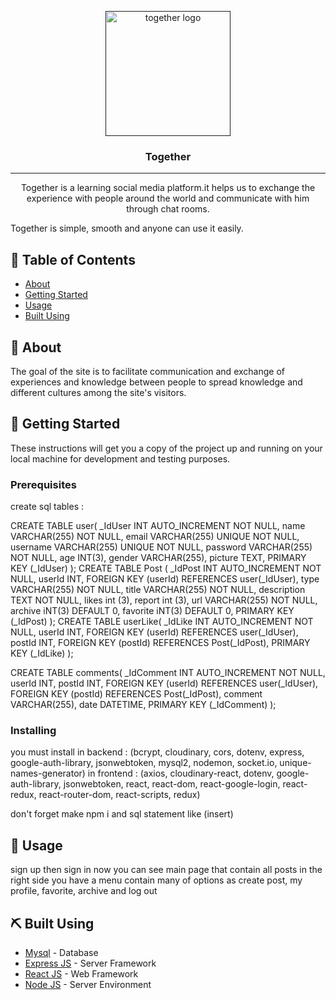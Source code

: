 <p align="center">
  <a href="" rel="noopener">
 <img width=200px height=200px src="https://www.logomoose.com/wp-content/uploads/2018/02/Hands-Play-Logomoose.png" alt="together logo"></a>
</p>

<h3 align="center">Together</h3>

---

<p align="center"> Together is a learning social media platform.it helps us to exchange the experience with people around the world and communicate with him through chat rooms.

Together is simple, smooth and anyone can use it easily.
<br>

</p>

## 📝 Table of Contents

- [About](#about)
- [Getting Started](#getting_started)
- [Usage](#usage)
- [Built Using](#built_using)

## 🧐 About <a name = "about"></a>

The goal of the site is to facilitate communication and exchange of experiences and knowledge between people to spread knowledge and different cultures among the site's visitors.

## 🏁 Getting Started <a name = "getting_started"></a>

These instructions will get you a copy of the project up and running on your local machine for development and testing purposes.

### Prerequisites

create sql tables :

CREATE TABLE user(
\_IdUser INT AUTO_INCREMENT NOT NULL,
name VARCHAR(255) NOT NULL,
email VARCHAR(255) UNIQUE NOT NULL,
username VARCHAR(255) UNIQUE NOT NULL,
password VARCHAR(255) NOT NULL,
age INT(3),
gender VARCHAR(255),
picture TEXT,
PRIMARY KEY (\_IdUser)
);
CREATE TABLE Post (
\_IdPost INT AUTO_INCREMENT NOT NULL,
userId INT,
FOREIGN KEY (userId) REFERENCES user(\_IdUser),
type VARCHAR(255) NOT NULL,
title VARCHAR(255) NOT NULL,
description TEXT NOT NULL,
likes int (3),
report int (3),
url VARCHAR(255) NOT NULL,
archive iNT(3) DEFAULT 0,
favorite iNT(3) DEFAULT 0,
PRIMARY KEY (\_IdPost)
);
CREATE TABLE userLike(
\_IdLike INT AUTO_INCREMENT NOT NULL,
userId INT,
FOREIGN KEY (userId) REFERENCES user(\_IdUser),
postId INT,
FOREIGN KEY (postId) REFERENCES Post(\_IdPost),
PRIMARY KEY (\_IdLike)
);

CREATE TABLE comments(
\_IdComment INT AUTO_INCREMENT NOT NULL,
userId INT,
postId INT,
FOREIGN KEY (userId) REFERENCES user(\_IdUser),
FOREIGN KEY (postId) REFERENCES Post(\_IdPost),
comment VARCHAR(255),
date DATETIME,
PRIMARY KEY (\_IdComment)
);

### Installing

you must install
in backend : (bcrypt, cloudinary, cors, dotenv, express, google-auth-library, jsonwebtoken, mysql2, nodemon, socket.io, unique-names-generator)
in frontend : (axios, cloudinary-react, dotenv, google-auth-library, jsonwebtoken, react, react-dom, react-google-login, react-redux, react-router-dom, react-scripts, redux)

don't forget make npm i
and sql statement like (insert)

## 🎈 Usage <a name="usage"></a>

sign up then sign in now you can see main page that contain all posts in the right side you have a menu contain many of options as create post, my profile, favorite, archive and log out

## ⛏️ Built Using <a name = "built_using"></a>

- [Mysql](https://www.mysql.com/) - Database
- [Express JS](https://expressjs.com/) - Server Framework
- [React JS](https://https://reactjs.org/) - Web Framework
- [Node JS](https://nodejs.org/en/) - Server Environment
